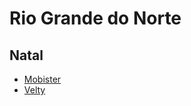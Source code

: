 # Rio Grande do Norte

## Natal 
* [Mobister](http://www.mobister.com.br/)
* [Velty](http://www.velty.com.br/)
